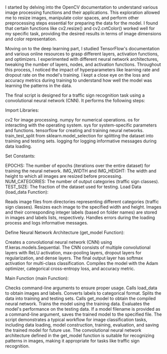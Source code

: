I started by delving into the OpenCV documentation to understand various image processing functions and their applications. This exploration allowed me to resize images, manipulate color spaces, and perform other preprocessing steps essential for preparing the data for the model. I found that certain functions like cv2.resize() and cv2.cvtColor() worked well for my specific task, providing the desired results in terms of image dimensions and color representation.

Moving on to the deep learning part, I studied TensorFlow's documentation and various online resources to grasp different layers, activation functions, and optimizers. I experimented with different neural network architectures, tweaking the number of layers, nodes, and activation functions. Throughout this process, I noticed the impact of hyperparameters like learning rate and dropout rate on the model's training. I kept a close eye on the loss and accuracy metrics during training to understand how well the model was learning the patterns in the data.

The final script is designed for a traffic sign recognition task using a convolutional neural network (CNN). It performs the following steps:

Import Libraries:

cv2 for image processing.
numpy for numerical operations.
os for interacting with the operating system.
sys for system-specific parameters and functions.
tensorflow for creating and training neural networks.
train_test_split from sklearn.model_selection for splitting the dataset into training and testing sets.
logging for logging informative messages during data loading.

Set Constants:

EPOCHS: The number of epochs (iterations over the entire dataset) for training the neural network.
IMG_WIDTH and IMG_HEIGHT: The width and height to which all images are resized before processing.
NUM_CATEGORIES: The number of output categories (traffic sign classes).
TEST_SIZE: The fraction of the dataset used for testing.
Load Data (load_data Function):

Reads image files from directories representing different categories (traffic sign classes).
Resizes each image to the specified width and height.
Images and their corresponding integer labels (based on folder names) are stored in images and labels lists, respectively.
Handles errors during the loading process and logs informative messages.

Define Neural Network Architecture (get_model Function):

Creates a convolutional neural network (CNN) using tf.keras.models.Sequential.
The CNN consists of multiple convolutional layers with ReLU activation, max-pooling layers, dropout layers for regularization, and dense layers.
The final output layer has softmax activation for multi-class classification.
Compiles the model with the Adam optimizer, categorical cross-entropy loss, and accuracy metric.

Main Function (main Function):

Checks command-line arguments to ensure proper usage.
Calls load_data to obtain images and labels.
Converts labels to categorical format.
Splits the data into training and testing sets.
Calls get_model to obtain the compiled neural network.
Trains the model using the training data.
Evaluates the model's performance on the testing data.
If a model filename is provided as a command-line argument, saves the trained model to the specified file.
The script demonstrates a typical workflow for image classification tasks, including data loading, model construction, training, evaluation, and saving the trained model for future use. The convolutional neural network architecture defined in the get_model function is suitable for recognizing patterns in images, making it appropriate for tasks like traffic sign recognition.
